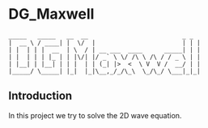 # DG_Maxwell
 ```
 _____   _____   __  __                          _ _ 
 |  __ \ / ____| |  \/  |                        | | |
 | |  | | |  __  | \  / | __ ___  ____      _____| | |
 | |  | | | |_ | | |\/| |/ _` \ \/ /\ \ /\ / / _ \ | |
 | |__| | |__| | | |  | | (_| |>  <  \ V  V /  __/ | |
 |_____/ \_____| |_|  |_|\__,_/_/\_\  \_/\_/ \___|_|_|
 ```

## Introduction

In this project we try to solve the 2D wave equation.
